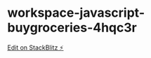 # workspace-javascript-buygroceries-4hqc3r

[Edit on StackBlitz ⚡️](https://stackblitz.com/edit/workspace-javascript-buygroceries-4hqc3r)